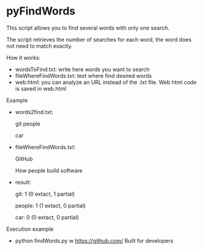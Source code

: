 # pyFindWords
This script allows you to find several words with only one search.

The script retrieves the number of searches for each word, the word does not need to match exactly.

How it works:
- wordsToFind.txt: write here words you want to search
- fileWhereFindWords.txt: text where find desired words
- web.html: you can analyze an URL instead of the .txt file. Web html code is saved in web.html

Example
- words2find.txt:

   git people

   car

- fileWhereFindWords.txt:

   GitHub

   How people build software

- result:

   git: 1 (0 extact, 1 partial)

   people: 1 (1 extact, 0 partial)

   car: 0 (0 extact, 0 partial)
   
Execution example
- python findWords.py w https://github.com/ Built for developers
